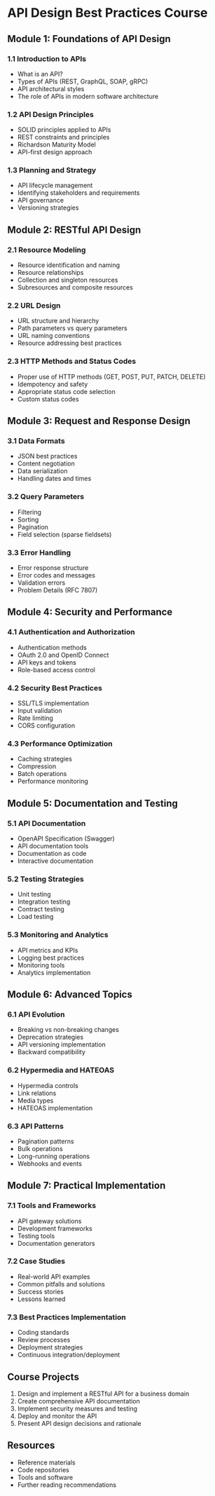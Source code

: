 # API Design Best Practices Course

## Module 1: Foundations of API Design
### 1.1 Introduction to APIs
- What is an API?
- Types of APIs (REST, GraphQL, SOAP, gRPC)
- API architectural styles
- The role of APIs in modern software architecture

### 1.2 API Design Principles
- SOLID principles applied to APIs
- REST constraints and principles
- Richardson Maturity Model
- API-first design approach

### 1.3 Planning and Strategy
- API lifecycle management
- Identifying stakeholders and requirements
- API governance
- Versioning strategies

## Module 2: RESTful API Design
### 2.1 Resource Modeling
- Resource identification and naming
- Resource relationships
- Collection and singleton resources
- Subresources and composite resources

### 2.2 URL Design
- URL structure and hierarchy
- Path parameters vs query parameters
- URL naming conventions
- Resource addressing best practices

### 2.3 HTTP Methods and Status Codes
- Proper use of HTTP methods (GET, POST, PUT, PATCH, DELETE)
- Idempotency and safety
- Appropriate status code selection
- Custom status codes

## Module 3: Request and Response Design
### 3.1 Data Formats
- JSON best practices
- Content negotiation
- Data serialization
- Handling dates and times

### 3.2 Query Parameters
- Filtering
- Sorting
- Pagination
- Field selection (sparse fieldsets)

### 3.3 Error Handling
- Error response structure
- Error codes and messages
- Validation errors
- Problem Details (RFC 7807)

## Module 4: Security and Performance
### 4.1 Authentication and Authorization
- Authentication methods
- OAuth 2.0 and OpenID Connect
- API keys and tokens
- Role-based access control

### 4.2 Security Best Practices
- SSL/TLS implementation
- Input validation
- Rate limiting
- CORS configuration

### 4.3 Performance Optimization
- Caching strategies
- Compression
- Batch operations
- Performance monitoring

## Module 5: Documentation and Testing
### 5.1 API Documentation
- OpenAPI Specification (Swagger)
- API documentation tools
- Documentation as code
- Interactive documentation

### 5.2 Testing Strategies
- Unit testing
- Integration testing
- Contract testing
- Load testing

### 5.3 Monitoring and Analytics
- API metrics and KPIs
- Logging best practices
- Monitoring tools
- Analytics implementation

## Module 6: Advanced Topics
### 6.1 API Evolution
- Breaking vs non-breaking changes
- Deprecation strategies
- API versioning implementation
- Backward compatibility

### 6.2 Hypermedia and HATEOAS
- Hypermedia controls
- Link relations
- Media types
- HATEOAS implementation

### 6.3 API Patterns
- Pagination patterns
- Bulk operations
- Long-running operations
- Webhooks and events

## Module 7: Practical Implementation
### 7.1 Tools and Frameworks
- API gateway solutions
- Development frameworks
- Testing tools
- Documentation generators

### 7.2 Case Studies
- Real-world API examples
- Common pitfalls and solutions
- Success stories
- Lessons learned

### 7.3 Best Practices Implementation
- Coding standards
- Review processes
- Deployment strategies
- Continuous integration/deployment

## Course Projects
1. Design and implement a RESTful API for a business domain
2. Create comprehensive API documentation
3. Implement security measures and testing
4. Deploy and monitor the API
5. Present API design decisions and rationale

## Resources
- Reference materials
- Code repositories
- Tools and software
- Further reading recommendations
